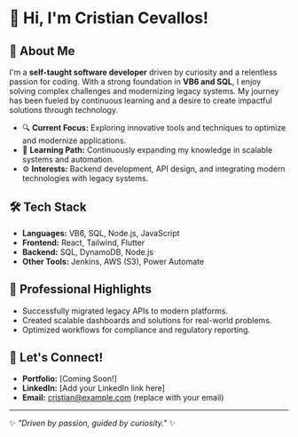 # 👋 Hi, I'm Cristian Cevallos!

## 🌟 About Me
I'm a **self-taught software developer** driven by curiosity and a relentless passion for coding. With a strong foundation in **VB6 and SQL**, I enjoy solving complex challenges and modernizing legacy systems. My journey has been fueled by continuous learning and a desire to create impactful solutions through technology.

- 🔍 **Current Focus:** Exploring innovative tools and techniques to optimize and modernize applications.
- 🌱 **Learning Path:** Continuously expanding my knowledge in scalable systems and automation.
- ⚙️ **Interests:** Backend development, API design, and integrating modern technologies with legacy systems.

## 🛠️ Tech Stack
- **Languages:** VB6, SQL, Node.js, JavaScript
- **Frontend:** React, Tailwind, Flutter
- **Backend:** SQL, DynamoDB, Node.js
- **Other Tools:** Jenkins, AWS (S3), Power Automate

## 💼 Professional Highlights
- Successfully migrated legacy APIs to modern platforms.
- Created scalable dashboards and solutions for real-world problems.
- Optimized workflows for compliance and regulatory reporting.

## 🚀 Let's Connect!
- **Portfolio:** [Coming Soon!]
- **LinkedIn:** [Add your LinkedIn link here]
- **Email:** cristian@example.com (replace with your email)

---

✨ *"Driven by passion, guided by curiosity."* ✨
